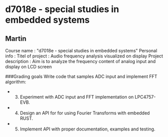 # d7018e - special studies in embedded systems

## Martin
Course name : "d7018e - special studies in embedded systems"
Personal info : 
Titel of project : Audio frequency analysis visualized on display
Project description : Aim is to analyze the frequency content of analog input and display on LCD screen

###Grading goals
Write code that samples ADC input and implement FFT algorithm:
*  3. Experiment with ADC input and FFT implementation on LPC4757-EVB.
*  4. Design an API for for using Fourier Transforms with embedded RUST. 
*  5. Implement API with proper documentation, examples and testing.



